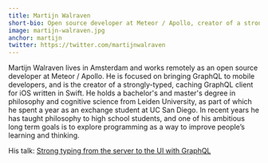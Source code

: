 ```yaml
---
title: Martijn Walraven
short-bio: Open source developer at Meteor / Apollo, creator of a strongly-typed, caching
image: martijn-walraven.jpg
anchor: martijn
twitter: https://twitter.com/martijnwalraven
---
```


<p>Martijn Walraven lives in Amsterdam and works remotely as an open source developer at Meteor / Apollo. He is focused on bringing GraphQL to mobile developers, and is the creator of a strongly-typed, caching GraphQL client for iOS written in Swift. He holds a bachelor&#39;s and master&#39;s degree in philosophy and cognitive science from Leiden University, as part of which he spent a year as an exchange student at UC San Diego. In recent years he has taught philosophy to high school students, and one of his ambitious long term goals is to explore programming as a way to improve people&rsquo;s learning and thinking.</p>

<p>His talk: <a href="http://cfp.uikonf.com/proposals/31" target="_blank">Strong typing from the server to the UI with GraphQL</a></p>
